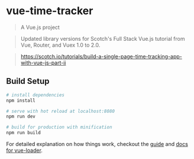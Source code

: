 # vue-time-tracker

> A Vue.js project

> Updated library versions for Scotch's Full Stack Vue.js tutorial from Vue, Router, and Vuex 1.0 to 2.0.

> https://scotch.io/tutorials/build-a-single-page-time-tracking-app-with-vue-js-part-ii

## Build Setup

``` bash
# install dependencies
npm install

# serve with hot reload at localhost:8080
npm run dev

# build for production with minification
npm run build
```

For detailed explanation on how things work, checkout the [guide](http://vuejs-templates.github.io/webpack/) and [docs for vue-loader](http://vuejs.github.io/vue-loader).
